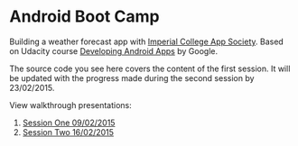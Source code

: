 # Android Boot Camp
Building a weather forecast app with [Imperial College App Society][icappsoc-home]. Based on Udacity course [Developing Android Apps][udacity-course] by Google.

The source code you see here covers the content of the first session. It will be updated with the progress made during the second session by 23/02/2015.

View walkthrough presentations:

1. [Session One 09/02/2015][session-one-pres]
2. [Session Two 16/02/2015][session-two-pres]

[udacity-course]: https://www.udacity.com/course/ud853
[icappsoc-home]: http://www.icappsoc.co.uk/
[session-one-pres]: https://docs.google.com/presentation/d/1l6XyujVShPlm7o99fuhKjRVa5IU42PwaBmY_zWC9rnU/edit?usp=sharing
[session-two-pres]: https://docs.google.com/presentation/d/1173W9AhzKrOX0dNnBxR2toxLnwRUVtrfIlnkDgdirc8/edit?usp=sharing
